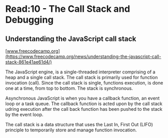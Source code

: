 # Read:10 - The Call Stack and Debugging

## Understanding the JavaScript call stack
[www.freecodecamp.org](https://www.freecodecamp.org/news/understanding-the-javascript-call-stack-861e41ae61d4/)

The JavaScript engine, is a single-threaded interpreter comprising of a heap and a single call stack. The call stack is primarily used for function invocation (call). Since the call stack is single, functions execution, is done one at a time, from top to bottom. The stack is synchronous.

Asynchronous JavaScript is when you have a callback function, an event loop or a task queue. The callback function is acted upon by the call stack udring execution after the call back function has been pushed to the stack by the event loop.

The call stack is a data structure that uses the Last In, First Out (LIFO) principle to temporarily store and manage function invocation.